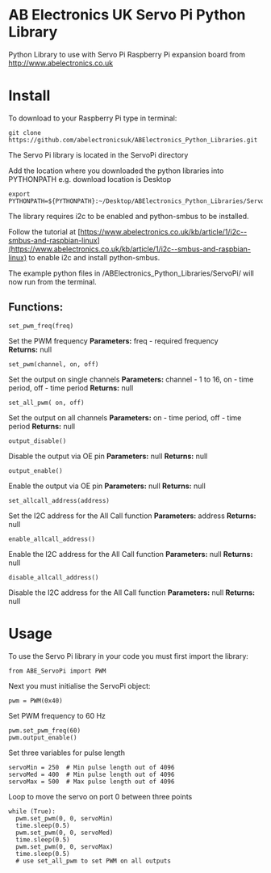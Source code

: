 AB Electronics UK Servo Pi Python Library
=====

Python Library to use with Servo Pi Raspberry Pi expansion board from http://www.abelectronics.co.uk

Install
====

To download to your Raspberry Pi type in terminal: 

```
git clone https://github.com/abelectronicsuk/ABElectronics_Python_Libraries.git
```
The Servo Pi library is located in the ServoPi directory

Add the location where you downloaded the python libraries into PYTHONPATH e.g. download location is Desktop
```
export PYTHONPATH=${PYTHONPATH}:~/Desktop/ABElectronics_Python_Libraries/ServoPi/
```

The library requires i2c to be enabled and python-smbus to be installed.

Follow the tutorial at [https://www.abelectronics.co.uk/kb/article/1/i2c--smbus-and-raspbian-linux](https://www.abelectronics.co.uk/kb/article/1/i2c--smbus-and-raspbian-linux) to enable i2c and install python-smbus.

The example python files in /ABElectronics_Python_Libraries/ServoPi/ will now run from the terminal.

Functions:
----------

```
set_pwm_freq(freq) 
```
Set the PWM frequency
**Parameters:** freq - required frequency  
**Returns:** null

```
set_pwm(channel, on, off) 
```
Set the output on single channels
**Parameters:** channel - 1 to 16, on - time period, off - time period
**Returns:** null


```
set_all_pwm( on, off) 
```
Set the output on all channels
**Parameters:** on - time period, off - time period
**Returns:** null

```
output_disable()
```
Disable the output via OE pin
**Parameters:** null
**Returns:** null

```
output_enable()
```
Enable the output via OE pin
**Parameters:** null
**Returns:** null

```
set_allcall_address(address)
```
Set the I2C address for the All Call function
**Parameters:** address
**Returns:** null

```
enable_allcall_address()
```
Enable the I2C address for the All Call function
**Parameters:** null
**Returns:** null

```
disable_allcall_address()
```
Disable the I2C address for the All Call function
**Parameters:** null
**Returns:** null



Usage
====

To use the Servo Pi library in your code you must first import the library:
```
from ABE_ServoPi import PWM
```
Next you must initialise the ServoPi object:
```
pwm = PWM(0x40)
```
Set PWM frequency to 60 Hz
```
pwm.set_pwm_freq(60)                        
pwm.output_enable()
```
Set three variables for pulse length
```
servoMin = 250  # Min pulse length out of 4096
servoMed = 400  # Min pulse length out of 4096
servoMax = 500  # Max pulse length out of 4096
```
Loop to move the servo on port 0 between three points
```
while (True):
  pwm.set_pwm(0, 0, servoMin)
  time.sleep(0.5)
  pwm.set_pwm(0, 0, servoMed)
  time.sleep(0.5)
  pwm.set_pwm(0, 0, servoMax)
  time.sleep(0.5)
  # use set_all_pwm to set PWM on all outputs
```
